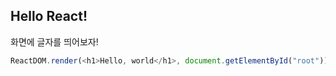 ## Hello React!

화면에 글자를 띄어보자!

```javascript
ReactDOM.render(<h1>Hello, world</h1>, document.getElementById("root"));
```
